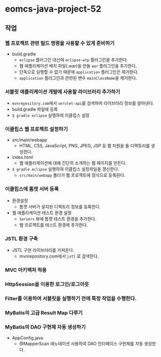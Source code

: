 # eomcs-java-project-52

## 작업

### 웹 프로젝트 관련 빌드 명령을 사용할 수 있게 준비하기

- build.gradle 
    - `eclipse` 플러그인 대신에 `eclipse-wtp` 플러그인을 추가한다.
    - 웹 애플리케이션 배치 파일(.war)을 만들 `war` 플러그인을 추가한다.
    - 단독으로 실행할 수 없기 때문에 `application` 플러그인은 제거한다.
    - `application` 플러그인과 관련된 변수 `mainClassName`을 제거한다.

### 서블릿 애플리케이션 개발에 사용할 라이브러리 추가하기

- `mvnrepository.com`에서 `servlet-api`를 검색하여 라이브러리 정보를 알아낸다.
- build.gradle 파일에 등록
- `$ gradle eclipse` 실행하여 이클립스 설정

### 이클립스 웹 프로젝트 설정하기

- src/main/webapp
    - HTML, CSS, JavaScript, PNG, JPEG, JSP 등 웹 자원을 둘 디렉토리를 생성한다.
- index.html
    - 웹 애플리케이션에 대해 간단히 소개하는 웹 페이지를 만든다.
- `$ gradle eclipse` 실행하여 이클립스 설정파일을 갱신한다.
    - `src/main/webapp` 폴더가 웹 프로젝트에 정식으로 등록된다.

### 이클립스에 톰캣 서버 등록

- 환경설정
    - 톰캣 서버가 설치된 디렉토리 정보를 등록한다.
- 웹 애플리케이션 테스트 환경 설정
    - `Servers` 뷰에 톰캣 테스트 환경을 추가한다.
    - 웹 프로젝트를 테스트 환경에 추가한다.    

### JSTL 환경 구축

- JSTL 구현 라이브러리를 가져온다.
    - mvnrepository.com에서 `jstl` 로 검색한다.

### MVC 아키텍처 적용

### HttpSession을 이용한 로그인/로그아웃

### Filter를 이용하여 서블릿을 실행하기 전에 특정 작업을 수행한다.

### MyBatis의 고급 Result Map 다루기

### MyBatis의 DAO 구현체 자동 생성하기

- AppConfig.java
    - @MapperScan 애노테이션 사용하여 DAO 인터페이스 구현체를 자동 생성한다.